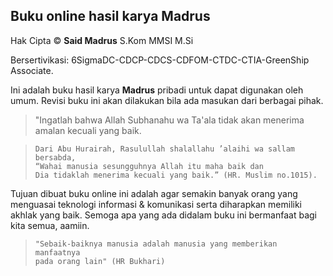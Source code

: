 ## Buku online hasil karya Madrus ##

Hak Cipta &copy; **Said Madrus** S.Kom MMSI M.Si

Bersertivikasi: 6SigmaDC-CDCP-CDCS-CDFOM-CTDC-CTIA-GreenShip Associate.

Ini adalah buku hasil karya **Madrus** pribadi untuk dapat digunakan oleh umum. Revisi buku ini akan dilakukan bila ada masukan dari berbagai pihak.
 
> "Ingatlah bahwa Allah Subhanahu wa Ta'ala tidak akan menerima amalan kecuali yang baik.

>     Dari Abu Hurairah, Rasulullah shalallahu ’alaihi wa sallam bersabda,
>     “Wahai manusia sesungguhnya Allah itu maha baik dan 
>     Dia tidaklah menerima kecuali yang baik.” (HR. Muslim no.1015). 
     
Tujuan dibuat buku online ini adalah agar semakin banyak orang yang menguasai teknologi informasi & komunikasi serta diharapkan memiliki akhlak yang baik. Semoga apa yang ada didalam buku ini bermanfaat bagi kita semua, aamiin. 

>     "Sebaik-baiknya manusia adalah manusia yang memberikan manfaatnya 
>     pada orang lain" (HR Bukhari)